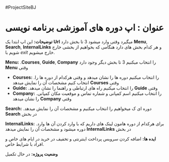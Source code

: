 #ProjectSiteBJ
# عنوان : اپ دوره های آموزشی برنامه نویسی

**توضیحات:**
این اپ ابتدا یک **Url** میگیرد وقتی وارد میشود 3 تا بخش دارد **Menu**, **Search**, **InternalLinks** و هر کدام بخش های دارد هنگامی که بخواهیم از بخشی خارج شویم با *exit* خارج میشویم.

**Menu:** .**Courses**, **Guide**, **Company** را انتخاب میکنیم 3 تا بخش دیگر وجود دارد **Menu** وقتی
+ **Courses:** .را انتخاب میکنیم دوره ها را نشان میدهد و وقتی هرکدام از دوره ها را انتخاب کنیم مشخصات آن را نمایش میدهد **Courses** وقتی
+ **Guide:** .را انتخاب میکنیم راه های ارتباطی و راهنما را نشان میدهد **Guide** وقتی 
+ **Company:** .را انتخاب میکنیم اسم کمپانی و شماره تماس و موقعیت مکان کمپانی را نشان میدهد **Company** وقتی
    
**Search:** .دوره ای ک میخواهیم را انتخاب میکنیم و مشخصات آن را نمایش میدهد **Search** در بخش

**InternalLinks:** .برای هرکدام از دوره هامون لینک های داریم که با وارد کردن آن ها وارد دوره میشود و مشخصات آن را نمایش میدهد **InternalLinks** در بخش 
    
**ایده ها:**
اضافه کردن سرویس پرداخت اینترنتی و تخفیف در خرید در ایام های خاص و افراد با شرایط خاص.

**وضعیت پروژه:**
در حال تکمیل
